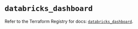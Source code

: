 # `databricks_dashboard`

Refer to the Terraform Registry for docs: [`databricks_dashboard`](https://registry.terraform.io/providers/databricks/databricks/1.82.0/docs/resources/dashboard).
